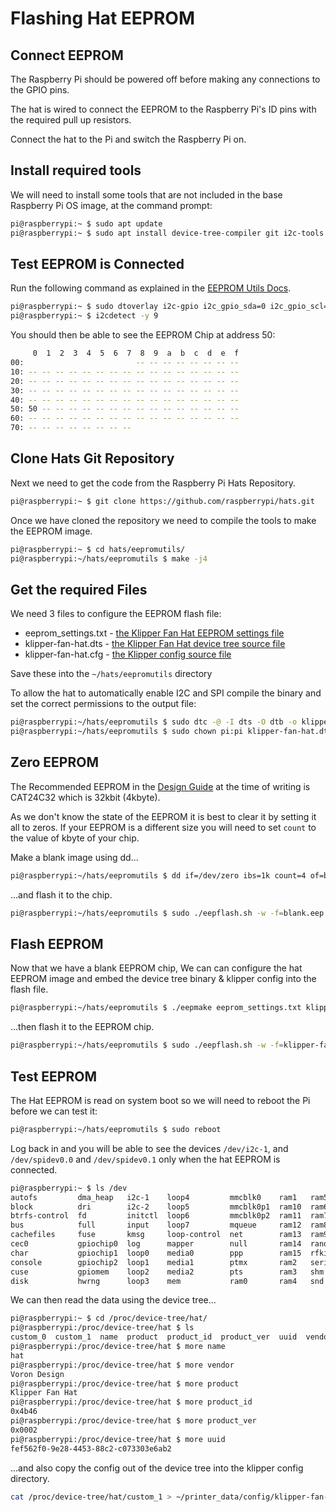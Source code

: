 # Flashing Hat EEPROM

## Connect EEPROM

The Raspberry Pi should be powered off before making any connections to the GPIO pins.

The hat is wired to connect the EEPROM to the Raspberry Pi's ID pins with the required pull up resistors.

Connect the hat to the Pi and switch the Raspberry Pi on.

## Install required tools

We will need to install some tools that are not included in the base Raspberry Pi OS image, at the command prompt:

```bash
pi@raspberrypi:~ $ sudo apt update
pi@raspberrypi:~ $ sudo apt install device-tree-compiler git i2c-tools -y
```

## Test EEPROM is Connected

Run the following command as explained in the [EEPROM Utils Docs](https://github.com/raspberrypi/hats/tree/master/eepromutils).

```bash
pi@raspberrypi:~ $ sudo dtoverlay i2c-gpio i2c_gpio_sda=0 i2c_gpio_scl=1 bus=9
pi@raspberrypi:~ $ i2cdetect -y 9
```

You should then be able to see the EEPROM Chip at address 50:

```bash
     0  1  2  3  4  5  6  7  8  9  a  b  c  d  e  f
00:                         -- -- -- -- -- -- -- --
10: -- -- -- -- -- -- -- -- -- -- -- -- -- -- -- --
20: -- -- -- -- -- -- -- -- -- -- -- -- -- -- -- --
30: -- -- -- -- -- -- -- -- -- -- -- -- -- -- -- --
40: -- -- -- -- -- -- -- -- -- -- -- -- -- -- -- --
50: 50 -- -- -- -- -- -- -- -- -- -- -- -- -- -- --
60: -- -- -- -- -- -- -- -- -- -- -- -- -- -- -- --
70: -- -- -- -- -- -- -- --
```

## Clone Hats Git Repository

Next we need to get the code from the Raspberry Pi Hats Repository.

```bash
pi@raspberrypi:~ $ git clone https://github.com/raspberrypi/hats.git
```

Once we have cloned the repository we need to compile the tools to make the EEPROM image.

```bash
pi@raspberrypi:~ $ cd hats/eepromutils/
pi@raspberrypi:~/hats/eepromutils $ make -j4
```

## Get the required Files

We need 3 files to configure the EEPROM flash file:

- eeprom_settings.txt - [the Klipper Fan Hat EEPROM settings file](https://github.com/mikepthomas/Klipper-Fan-Hat/blob/main/EEPROM/eeprom_settings.txt)
- klipper-fan-hat.dts - [the Klipper Fan Hat device tree source file](https://github.com/mikepthomas/Klipper-Fan-Hat/blob/main/EEPROM/klipper-fan-hat.dts)
- klipper-fan-hat.cfg - [the Klipper config source file](https://github.com/mikepthomas/Klipper-Fan-Hat/blob/main/Software/klipper-fan-hat.cfg)

Save these into the `~/hats/eepromutils` directory

To allow the hat to automatically enable I2C and SPI compile the binary and set the correct permissions to the output file:

```bash
pi@raspberrypi:~/hats/eepromutils $ sudo dtc -@ -I dts -O dtb -o klipper-fan-hat.dtb klipper-fan-hat.dts
pi@raspberrypi:~/hats/eepromutils $ sudo chown pi:pi klipper-fan-hat.dtb
```

## Zero EEPROM

The Recommended EEPROM in the [Design Guide](https://github.com/raspberrypi/hats/blob/master/designguide.md) at the time of writing is CAT24C32 which is 32kbit (4kbyte).

As we don't know the state of the EEPROM it is best to clear it by setting it all to zeros.
If your EEPROM is a different size you will need to set `count` to the value of kbyte of your chip.

Make a blank image using dd...

```bash
pi@raspberrypi:~/hats/eepromutils $ dd if=/dev/zero ibs=1k count=4 of=blank.eep
```

...and flash it to the chip.

```bash
pi@raspberrypi:~/hats/eepromutils $ sudo ./eepflash.sh -w -f=blank.eep -t=24c32
```

## Flash EEPROM

Now that we have a blank EEPROM chip, We can can configure the hat EEPROM image and embed the device tree binary & klipper config into the flash file.

```bash
pi@raspberrypi:~/hats/eepromutils $ ./eepmake eeprom_settings.txt klipper-fan-hat.eep klipper-fan-hat.dtb -c klipper-fan-hat.cfg
```

...then flash it to the EEPROM chip.

```bash
pi@raspberrypi:~/hats/eepromutils $ sudo ./eepflash.sh -w -f=klipper-fan-hat.eep -t=24c32
```

## Test EEPROM

The Hat EEPROM is read on system boot so we will need to reboot the Pi before we can test it:

```bash
pi@raspberrypi:~/hats/eepromutils $ sudo reboot
```

Log back in and you will be able to see the devices `/dev/i2c-1`, and `/dev/spidev0.0` and `/dev/spidev0.1` only when the hat EEPROM is connected.

```bash
pi@raspberrypi:~ $ ls /dev
autofs         dma_heap   i2c-1    loop4         mmcblk0    ram1   ram5     spidev0.0  tty12  tty21  tty30  tty4   tty49  tty58  ttyAMA0    vcs1   vcsa4     vcsu6    video20
block          dri        i2c-2    loop5         mmcblk0p1  ram10  ram6     spidev0.1  tty13  tty22  tty31  tty40  tty5   tty59  ttyprintk  vcs2   vcsa5     vhci     video21
btrfs-control  fd         initctl  loop6         mmcblk0p2  ram11  ram7     stderr     tty14  tty23  tty32  tty41  tty50  tty6   uhid       vcs3   vcsa6     video10  video22
bus            full       input    loop7         mqueue     ram12  ram8     stdin      tty15  tty24  tty33  tty42  tty51  tty60  uinput     vcs4   vcsm-cma  video11  video23
cachefiles     fuse       kmsg     loop-control  net        ram13  ram9     stdout     tty16  tty25  tty34  tty43  tty52  tty61  urandom    vcs5   vcsu      video12  video31
cec0           gpiochip0  log      mapper        null       ram14  random   tty        tty17  tty26  tty35  tty44  tty53  tty62  v4l        vcs6   vcsu1     video13  watchdog
char           gpiochip1  loop0    media0        ppp        ram15  rfkill   tty0       tty18  tty27  tty36  tty45  tty54  tty63  vchiq      vcsa   vcsu2     video14  watchdog0
console        gpiochip2  loop1    media1        ptmx       ram2   serial1  tty1       tty19  tty28  tty37  tty46  tty55  tty7   vcio       vcsa1  vcsu3     video15  zero
cuse           gpiomem    loop2    media2        pts        ram3   shm      tty10      tty2   tty29  tty38  tty47  tty56  tty8   vc-mem     vcsa2  vcsu4     video16
disk           hwrng      loop3    mem           ram0       ram4   snd      tty11      tty20  tty3   tty39  tty48  tty57  tty9   vcs        vcsa3  vcsu5     video18
```

We can then read the data using the device tree...

```bash
pi@raspberrypi:~ $ cd /proc/device-tree/hat/
pi@raspberrypi:/proc/device-tree/hat $ ls
custom_0  custom_1  name  product  product_id  product_ver  uuid  vendor
pi@raspberrypi:/proc/device-tree/hat $ more name
hat
pi@raspberrypi:/proc/device-tree/hat $ more vendor
Voron Design
pi@raspberrypi:/proc/device-tree/hat $ more product
Klipper Fan Hat
pi@raspberrypi:/proc/device-tree/hat $ more product_id
0x4b46
pi@raspberrypi:/proc/device-tree/hat $ more product_ver
0x0002
pi@raspberrypi:/proc/device-tree/hat $ more uuid
fef562f0-9e28-4453-88c2-c073303e6ab2
```

...and also copy the config out of the device tree into the klipper config directory.

```bash
cat /proc/device-tree/hat/custom_1 > ~/printer_data/config/klipper-fan-hat.cfg
```
